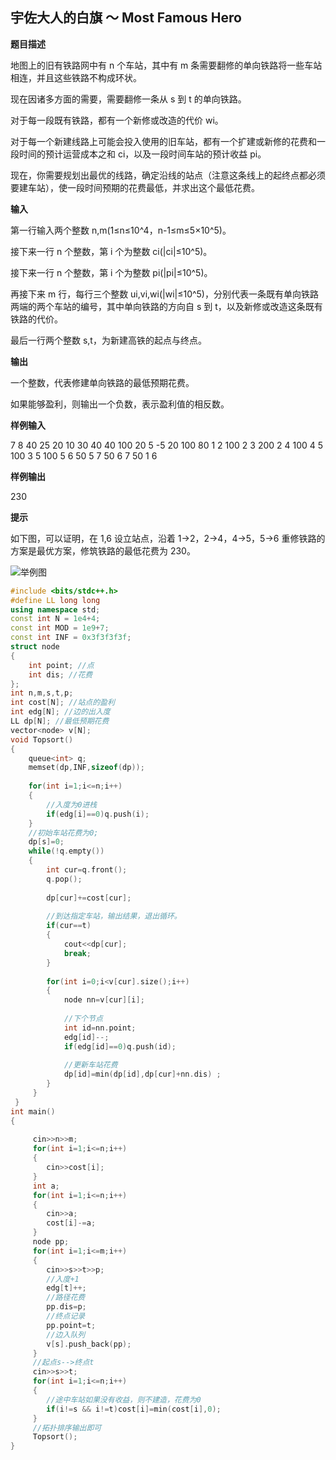 ## **宇佐大人的白旗 ～ Most Famous Hero**

**题目描述**

地图上的旧有铁路网中有 n 个车站，其中有 m 条需要翻修的单向铁路将一些车站相连，并且这些铁路不构成环状。

现在因诸多方面的需要，需要翻修一条从 s 到 t 的单向铁路。

对于每一段既有铁路，都有一个新修或改造的代价 wi。

对于每一个新建线路上可能会投入使用的旧车站，都有一个扩建或新修的花费和一段时间的预计运营成本之和 ci，以及一段时间车站的预计收益 pi。

现在，你需要规划出最优的线路，确定沿线的站点（注意这条线上的起终点都必须要建车站），使一段时间预期的花费最低，并求出这个最低花费。

**输入**

第一行输入两个整数 n,m(1≤n≤10^4，n-1≤m≤5×10^5)。

接下来一行 n 个整数，第 i 个为整数 ci(|ci|≤10^5)。

接下来一行 n 个整数，第 i 个为整数 pi(|pi|≤10^5)。

再接下来 m 行，每行三个整数 ui,vi,wi(|wi|≤10^5)，分别代表一条既有单向铁路两端的两个车站的编号，其中单向铁路的方向自 s 到 t，以及新修或改造这条既有铁路的代价。

最后一行两个整数 s,t，为新建高铁的起点与终点。

**输出**

一个整数，代表修建单向铁路的最低预期花费。

如果能够盈利，则输出一个负数，表示盈利值的相反数。

**样例输入**

7 8
40 25 20 10 30 40 40
100 20 5 -5 20 100 80
1 2 100
2 3 200
2 4 100
4 5 100
3 5 100
5 6 50
5 7 50
6 7 50
1 6

**样例输出**

230

**提示**

如下图，可以证明，在 1,6 设立站点，沿着 1→2，2→4，4→5，5→6 重修铁路的方案是最优方案，修筑铁路的最低花费为 230。

![举例图](G:\学习笔记\OJ\拓扑排序\标准拓扑图1.png)

```c++
#include <bits/stdc++.h>
#define LL long long
using namespace std;
const int N = 1e4+4;
const int MOD = 1e9+7;
const int INF = 0x3f3f3f3f;
struct node
{
	int point; //点 
	int dis; //花费 
};
int n,m,s,t,p; 
int cost[N]; //站点的盈利 
int edg[N]; //边的出入度 
LL dp[N]; //最低预期花费 
vector<node> v[N];
void Topsort()
{
	queue<int> q;
	memset(dp,INF,sizeof(dp)); 
	
	for(int i=1;i<=n;i++)
	{
		//入度为0进栈 
		if(edg[i]==0)q.push(i);
	}
	//初始车站花费为0; 
	dp[s]=0;
	while(!q.empty())
	{
		int cur=q.front();
		q.pop();
		
		dp[cur]+=cost[cur];
		
		//到达指定车站，输出结果，退出循环。 
		if(cur==t)
		{
			cout<<dp[cur];
			break;
		}
		
		for(int i=0;i<v[cur].size();i++)
		{
			node nn=v[cur][i];
			
			//下个节点 
			int id=nn.point;
			edg[id]--;
			if(edg[id]==0)q.push(id);
			
			//更新车站花费 
			dp[id]=min(dp[id],dp[cur]+nn.dis) ;
		}		
	 } 
 } 
int main()
{
	
	 cin>>n>>m;
	 for(int i=1;i<=n;i++)
	 {
	 	cin>>cost[i];
	 }
	 int a;
	 for(int i=1;i<=n;i++)
	 {
	 	cin>>a;
	 	cost[i]-=a;
	 }
	 node pp;
	 for(int i=1;i<=m;i++)
	 {
		cin>>s>>t>>p;
		//入度+1
		edg[t]++;
		//路径花费 
		pp.dis=p;
		//终点记录 
		pp.point=t;
		//边入队列
		v[s].push_back(pp);	
	 }
	 //起点s-->终点t 
	 cin>>s>>t;	
	 for(int i=1;i<=n;i++)
	 {
	 	//途中车站如果没有收益，则不建造，花费为0 
	 	if(i!=s && i!=t)cost[i]=min(cost[i],0);
	 }
	 //拓扑排序输出即可
	 Topsort(); 
}

```

